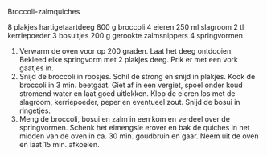 Broccoli-zalmquiches

8 plakjes hartigetaartdeeg
800 g broccoli
4 eieren
250 ml slagroom
2 tl kerriepoeder
3 bosuitjes
200 g gerookte zalmsnippers
4 springvormen

1) Verwarm de oven voor op 200 graden. Laat het deeg ontdooien. Bekleed elke springvorm met 2 plakjes deeg. Prik er met een vork gaatjes in.
2) Snijd de broccoli in roosjes. Schil de strong en snijd in plakjes. Kook de broccoli in 3 min. beetgaat. Giet af in een vergiet, spoel onder koud stromend water en laat goed uitlekken. Klop de eieren los met de slagroom, kerriepoeder, peper en eventueel zout. Snijd de bosui in ringetjes.
3) Meng de broccoli, bosui en zalm in een kom en verdeel over de springvormen. Schenk het eimengsle erover en bak de quiches in het midden van de oven in ca. 30 min. goudbruin en gaar. Neem uit de oven en laat 15 min. afkoelen.
